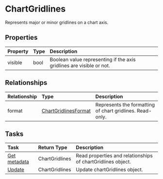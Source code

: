 # ChartGridlines

Represents major or minor gridlines on a chart axis.

## Properties
| Property	   | Type	|Description|
|:---------------|:--------|:----------|
|visible|bool|Boolean value representing if the axis gridlines are visible or not.|

## Relationships
| Relationship | Type	|Description|
|:---------------|:--------|:----------|
|format|[ChartGridlinesFormat](chartgridlinesformat.md)|Represents the formatting of chart gridlines. Read-only.|

## Tasks

| Task		   | Return Type	|Description|
|:---------------|:--------|:----------|
|[Get metadata](../api/chartgridlines_get.md) | ChartGridlines |Read properties and relationships of chartGridlines object.|
|[Update](../api/chartgridlines_update.md) | ChartGridlines	|Update chartGridlines object. |
